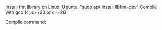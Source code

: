 Install fmt library on Linux.
Ubuntu: "sudo apt install libfmt-dev"
Compile with gcc 14, c++23 or c++20

Compile command: 

